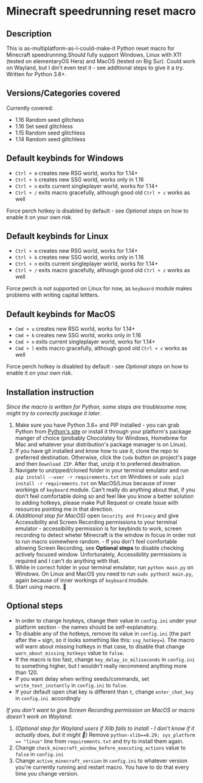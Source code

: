 # Minecraft speedrunning reset macro

## Description

This is as-multiplatform-as-I-could-make-it Python reset macro for Minecraft speedrunning.Should fully support Windows, Linux with X11 (tested on elementaryOS Hera) and MacOS (tested on Big Sur). Could work on Wayland, but I din't even test it - see additional steps to give it a try. Written for Python 3.6+.

## Versions/Categories covered

Currently covered:

* 1.16 Random seed glitchess
* 1.16 Set seed glitchless
* 1.15 Random seed glitchless
* 1.14 Random seed glitchless

## Default keybinds for Windows

* `Ctrl + m` creates new RSG world, works for 1.14+
* `Ctrl + k` creates new SSG world, works only in 1.16
* `Ctrl + n` exits current singleplayer world, works for 1.14+
* `Ctrl + /` exits macro gracefully, although good old `Ctrl + c` works as well

Force perch hotkey is disabled by default - see _Optional steps_ on how to enable it on your own risk.

## Default keybinds for Linux

* `Ctrl + m` creates new RSG world, works for 1.14+
* `Ctrl + k` creates new SSG world, works only in 1.16
* `Ctrl + n` exits current singleplayer world, works for 1.14+
* `Ctrl + /` exits macro gracefully, although good old `Ctrl + c` works as well

Force perch is not supported on Linux for now, as `keyboard` module makes problems with writing capital lettters.

## Default keybinds for MacOS

* `Cmd + u` creates new RSG world, works for 1.14+
* `Cmd + k` creates new SSG world, works only in 1.16
* `Cmd + n` exits current singleplayer world, works for 1.14+
* `Cmd + l` exits macro gracefully, although good old `Ctrl + c` works as well

Force perch hotkey is disabled by default - see _Optional steps_ on how to enable it on your own risk.

## Installation instruction

_Since the macro is written for Python, some steps are troublesome now, might try to correctly package it later_.

1. Make sure you have Python 3.6+ and PIP installed - you can grab Python from [Python's site](https://www.python.org/) or install it through your platform's package manger of choice (probably Chocolatey for Windows, Homebrew for Mac and whatever your distribution's package manager is on Linux).
2. If you have git installed and know how to use it, clone the repo to preferred destination. Otherwise, click the `Code` button on project's page and then `Download ZIP`. After that, unzip it to preferred desitnation.
3. Navigate to unzipped/cloned folder in your terminal emulator and run `pip install --user -r requirements.txt` on Windows or `sudo pip3 install -r requirements.txt` on MacOS/Linux because of  inner workings of `keyboard` module. Can't really do anything about that, if you don't feel comfortable doing so and feel like you know a better solution to adding hotkeys, please make Pull Request or create Issue with resources pointing me in that direction.
4. _(Additional step for MacOS)_ open `Security and Privacy` and give Accessibility and Screen Recording permissions to your terminal emulator - accessibility permission is for keybinds to work, screen recording to detect wheter Minecraft is the window in focus in order not to run macro somewhere random. - If you don't feel comfortable allowing Screen Recording, see **Optional steps** to disable checking actively focused window. Unfortunately, Accessibility permissions is required and I can't do anything with that.
5. Whlie in correct folder in your terminal emulator, run `python main.py` on Windows. On Linux and MacOS you need to run `sudo python3 main.py`, again because of  inner workings of `keyboard` module.
7. Start using macro. 🤷

## Optional steps

* In order to change hoykeys, change their value in `config.ini` under your platform section - the names should be self-explanatory.
* To disable any of the hotkeys, remove its value in `config.ini` (the part after the `=` sign, so it looks something like this: `ssg_hotkey=`). The macro will warn about missing hotkeys in that case, to disable that change `warn_about_missing_hotkeys` value to `false`.
* If the macro is too fast, change `key_delay_in_miliseconds`  in `config.ini` to something higher, but I wouldn't really recommend anything more than 120.
* If you want delay when writing seeds/commands, set `write_text_instantly` in `config.ini` to `false`.
* If your default open chat key is different than `t`, change `enter_chat_key` in `config.ini `accordingly

*If you don't want to give Screen Recording permission on MacOS or macro doesn't work on Wayland:*

1. _(Optional step for Wayland users if Xlib fails to install - I don't know if it actually does, but it might 🤷)_ Remove `python-xlib==0.29; sys_platform == "linux"` line from `requirements.txt` and try to install them again.
2. Change `check_minecraft_window_before_executing_actions` value to `false` in `config.ini`
3. Change `active_minecraft_version` in `config.ini` to whatever version you're currently running and restart macro. You have to do that every time you change version.
